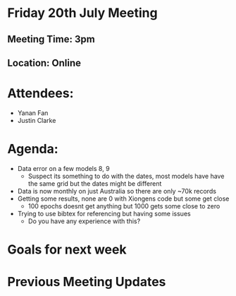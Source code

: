 # Friday 20th July Meeting

## Meeting Time: 3pm

## Location: Online

# Attendees:

- Yanan Fan
- Justin Clarke

# Agenda:

- Data error on a few models 8, 9
  - Suspect its something to do with the dates, most models have have the same grid but the dates might be different
- Data is now monthly on just Australia so there are only ~70k records
- Getting some results, none are 0 with Xiongens code but some get close
  - 100 epochs doesnt get anything but 1000 gets some close to zero
- Trying to use bibtex for referencing but having some issues
  - Do you have any experience with this?

# Goals for next week

# Previous Meeting Updates
